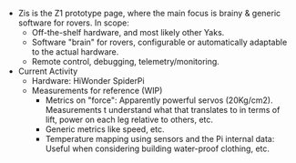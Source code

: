 - Zis is the Z1 prototype page, where the main focus is brainy & generic software for rovers. In scope:
    - Off-the-shelf hardware, and most likely other Yaks.
    - Software "brain" for rovers, configurable or automatically adaptable to the actual hardware.
    - Remote control, debugging, telemetry/monitoring.
- Current Activity
    - Hardware: HiWonder SpiderPi
    - Measurements for reference (WIP)
        - Metrics on "force": Apparently powerful servos (20Kg/cm2). Measurements t understand what that translates to in terms of lift, power on each leg relative to others, etc.
        - Generic metrics like speed, etc.
        - Temperature mapping using sensors and the Pi internal data: Useful when considering building water-proof clothing, etc.
